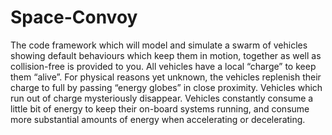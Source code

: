 # Space-Convoy
The code framework which will model and simulate a swarm of vehicles showing default behaviours which keep them in motion, together as well as collision-free is provided to you. All vehicles have a local “charge” to keep them “alive”. For physical reasons yet unknown, the vehicles replenish their charge to full by passing “energy globes” in close proximity. Vehicles which run out of charge mysteriously disappear. Vehicles constantly consume a little bit of energy to keep their on-board systems running, and consume more substantial amounts of energy when accelerating or decelerating.
